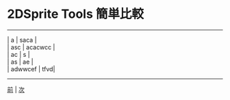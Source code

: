
# 2DSprite Tools 簡単比較 

--- 

| a | saca |  
| asc | acacwcc |  
| ac | s |  
| as | ae |  
| adwwcef | tfvd|  

---


[前](https://github.com/175B005/weekreport4) | [次](https://github.com/175B005/weekreport6)
